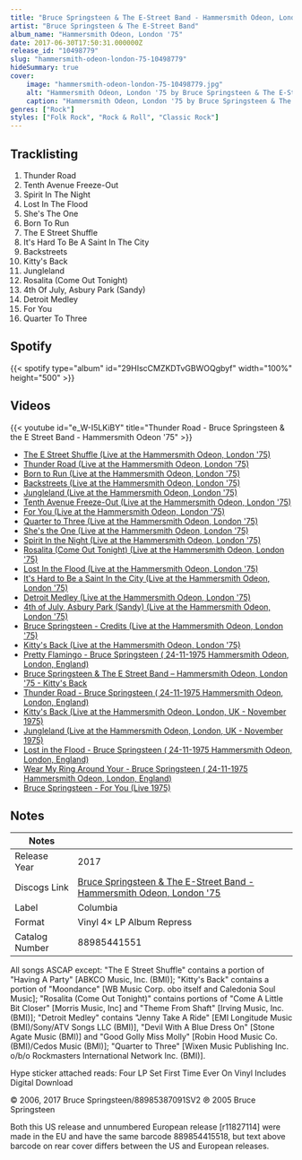 ```yaml
---
title: "Bruce Springsteen & The E-Street Band - Hammersmith Odeon, London '75"
artist: "Bruce Springsteen & The E-Street Band"
album_name: "Hammersmith Odeon, London '75"
date: 2017-06-30T17:50:31.000000Z
release_id: "10498779"
slug: "hammersmith-odeon-london-75-10498779"
hideSummary: true
cover:
    image: "hammersmith-odeon-london-75-10498779.jpg"
    alt: "Hammersmith Odeon, London '75 by Bruce Springsteen & The E-Street Band"
    caption: "Hammersmith Odeon, London '75 by Bruce Springsteen & The E-Street Band"
genres: ["Rock"]
styles: ["Folk Rock", "Rock & Roll", "Classic Rock"]
---
```


## Tracklisting
1. Thunder Road
2. Tenth Avenue Freeze-Out
3. Spirit In The Night
4. Lost In The Flood
5. She's The One
6. Born To Run
7. The E Street Shuffle
8. It's Hard To Be A Saint In The City
9. Backstreets
10. Kitty's Back
11. Jungleland
12. Rosalita (Come Out Tonight)
13. 4th Of July, Asbury Park (Sandy)
14. Detroit Medley
15. For You
16. Quarter To Three


## Spotify
{{< spotify type="album" id="29HIscCMZKDTvGBWOQgbyf" width="100%" height="500" >}}



## Videos
{{< youtube id="e_W-I5LKiBY" title="Thunder Road - Bruce Springsteen & the E Street Band - Hammersmith Odeon '75" >}}
- [The E Street Shuffle (Live at the Hammersmith Odeon, London '75)](https://www.youtube.com/watch?v=1-dY01Ex7wc)
- [Thunder Road (Live at the Hammersmith Odeon, London '75)](https://www.youtube.com/watch?v=6O3MO2y30fU)
- [Born to Run (Live at the Hammersmith Odeon, London '75)](https://www.youtube.com/watch?v=ajbJqfNS0aA)
- [Backstreets (Live at the Hammersmith Odeon, London '75)](https://www.youtube.com/watch?v=YnNnYjlF1Us)
- [Jungleland (Live at the Hammersmith Odeon, London '75)](https://www.youtube.com/watch?v=kMyXw35IgYA)
- [Tenth Avenue Freeze-Out (Live at the Hammersmith Odeon, London '75)](https://www.youtube.com/watch?v=FxCWi8NpoY8)
- [For You (Live at the Hammersmith Odeon, London '75)](https://www.youtube.com/watch?v=nvMRVGjvLus)
- [Quarter to Three (Live at the Hammersmith Odeon, London '75)](https://www.youtube.com/watch?v=iOYMHP89xrg)
- [She's the One (Live at the Hammersmith Odeon, London '75)](https://www.youtube.com/watch?v=cx_K0tFXr8k)
- [Spirit In the Night (Live at the Hammersmith Odeon, London '75)](https://www.youtube.com/watch?v=dp-aRBV7jLc)
- [Rosalita (Come Out Tonight) (Live at the Hammersmith Odeon, London '75)](https://www.youtube.com/watch?v=30F7j9mVrO0)
- [Lost In the Flood (Live at the Hammersmith Odeon, London '75)](https://www.youtube.com/watch?v=s79tVdT2jUs)
- [It's Hard to Be a Saint In the City (Live at the Hammersmith Odeon, London '75)](https://www.youtube.com/watch?v=YjVh89sHDnI)
- [Detroit Medley (Live at the Hammersmith Odeon, London '75)](https://www.youtube.com/watch?v=nyQieGYfmfs)
- [4th of July, Asbury Park (Sandy) (Live at the Hammersmith Odeon, London '75)](https://www.youtube.com/watch?v=f_lSDQy03LY)
- [Bruce Springsteen - Credits (Live at the Hammersmith Odeon, London '75)](https://www.youtube.com/watch?v=IfSrB5DLT_4)
- [Kitty's Back (Live at the Hammersmith Odeon, London '75)](https://www.youtube.com/watch?v=RWRlqFywXTY)
- [Pretty Flamingo - Bruce Springsteen ( 24-11-1975 Hammersmith Odeon, London, England)](https://www.youtube.com/watch?v=2OMF9B-UnLc)
- [Bruce Springsteen & The E Street Band ‎– Hammersmith Odeon, London '75 - Kitty's Back](https://www.youtube.com/watch?v=CkSPap8PIz4)
- [Thunder Road - Bruce Springsteen ( 24-11-1975 Hammersmith Odeon, London, England)](https://www.youtube.com/watch?v=bPkPUS148xE)
- [Kitty's Back (Live at the Hammersmith Odeon, London, UK - November 1975)](https://www.youtube.com/watch?v=MWhGrwrxCkk)
- [Jungleland (Live at the Hammersmith Odeon, London, UK - November 1975)](https://www.youtube.com/watch?v=yUGJak2IY2c)
- [Lost in the Flood - Bruce Springsteen ( 24-11-1975 Hammersmith Odeon, London, England)](https://www.youtube.com/watch?v=8DvTeI7-kLM)
- [Wear My Ring Around Your  - Bruce Springsteen ( 24-11-1975 Hammersmith Odeon, London, England)](https://www.youtube.com/watch?v=qfNMOFHIoag)
- [Bruce Springsteen - For You (Live 1975)](https://www.youtube.com/watch?v=nxyo1bMQyEY)

## Notes
| Notes          |             |
| ---------------| ----------- |
| Release Year   | 2017 |
| Discogs Link   | [Bruce Springsteen & The E-Street Band - Hammersmith Odeon, London '75](https://www.discogs.com/release/10498779-Bruce-Springsteen-The-E-Street-Band-Hammersmith-Odeon-London-75) |
| Label          | Columbia |
| Format         | Vinyl 4× LP Album Repress |
| Catalog Number | 88985441551 |

All songs ASCAP except:
"The E Street Shuffle" contains a portion of "Having A Party" [ABKCO Music, Inc. (BMI)];
"Kitty's Back" contains a portion of "Moondance" [WB Music Corp. obo itself and Caledonia Soul Music];
"Rosalita (Come Out Tonight)" contains portions of "Come A Little Bit Closer" [Morris Music, Inc] and "Theme From Shaft" [Irving Music, Inc. (BMI)];
"Detroit Medley" contains "Jenny Take A Ride" [EMI Longitude Music (BMI)/Sony/ATV Songs LLC (BMI)], "Devil With A Blue Dress On" [Stone Agate Music (BMI)] and "Good Golly Miss Molly" [Robin Hood Music Co. (BMI)/Cedos Music (BMI)];
"Quarter to Three" [Wixen Music Publishing Inc. o/b/o Rockmasters International Network Inc. (BMI)].

Hype sticker attached reads:
Four LP Set
First Time Ever On Vinyl
Includes Digital Download

© 2006, 2017 Bruce Springsteen/88985387091SV2
℗ 2005 Bruce Springsteen

Both this US release and unnumbered European release [r11827114] were made in the EU and have the same barcode 889854415518, but text above barcode on rear cover differs between the US and European releases.
